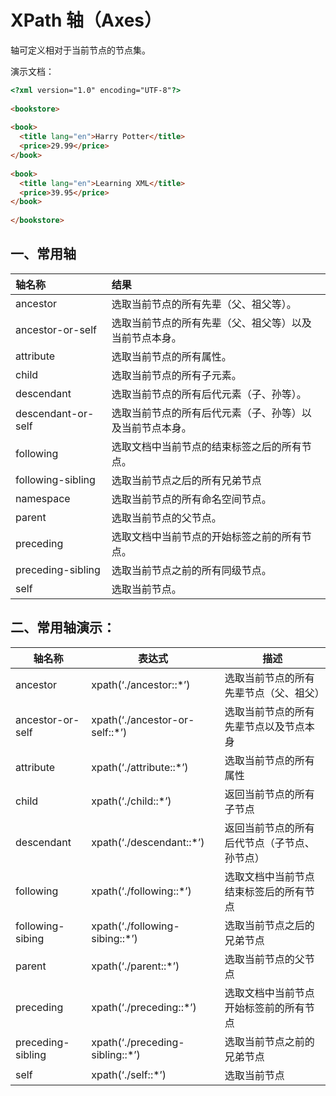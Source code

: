 # XPath 轴（Axes）

轴可定义相对于当前节点的节点集。  

演示文档：   

```html
<?xml version="1.0" encoding="UTF-8"?>
 
<bookstore>
 
<book>
  <title lang="en">Harry Potter</title>
  <price>29.99</price>
</book>
 
<book>
  <title lang="en">Learning XML</title>
  <price>39.95</price>
</book>
 
</bookstore>
```



## 一、常用轴

| 轴名称             | 结果                                                     |
| :----------------- | :------------------------------------------------------- |
| ancestor           | 选取当前节点的所有先辈（父、祖父等）。                   |
| ancestor-or-self   | 选取当前节点的所有先辈（父、祖父等）以及当前节点本身。   |
| attribute          | 选取当前节点的所有属性。                                 |
| child              | 选取当前节点的所有子元素。                               |
| descendant         | 选取当前节点的所有后代元素（子、孙等）。                 |
| descendant-or-self | 选取当前节点的所有后代元素（子、孙等）以及当前节点本身。 |
| following          | 选取文档中当前节点的结束标签之后的所有节点。             |
| following-sibling  | 选取当前节点之后的所有兄弟节点                           |
| namespace          | 选取当前节点的所有命名空间节点。                         |
| parent             | 选取当前节点的父节点。                                   |
| preceding          | 选取文档中当前节点的开始标签之前的所有节点。             |
| preceding-sibling  | 选取当前节点之前的所有同级节点。                         |
| self               | 选取当前节点。                                           |


## 二、常用轴演示：


| 轴名称           | 表达式                         | 描述                                         |
| ---------------- | ------------------------------ | -------------------------------------------- |
| ancestor         | xpath(‘./ancestor::*’)         | 选取当前节点的所有先辈节点（父、祖父）       |
| ancestor-or-self | xpath(‘./ancestor-or-self::*’) | 选取当前节点的所有先辈节点以及节点本身       |
| attribute        | xpath(‘./attribute::*’)        | 选取当前节点的所有属性                       |
| child            | xpath(‘./child::*’)            | 返回当前节点的所有子节点                     |
| descendant       | xpath(‘./descendant::*’)       | 返回当前节点的所有后代节点（子节点、孙节点） |
| following        | xpath(‘./following::*’)        | 选取文档中当前节点结束标签后的所有节点       |
| following-sibing | xpath(‘./following-sibing::*’) | 选取当前节点之后的兄弟节点                   |
| parent           | xpath(‘./parent::*’)           | 选取当前节点的父节点                         |
| preceding        | xpath(‘./preceding::*’)        | 选取文档中当前节点开始标签前的所有节点       |
| preceding-sibling | xpath(‘./preceding-sibling::*’) | 选取当前节点之前的兄弟节点 |
| self              | xpath(‘./self::*’)              | 选取当前节点               |